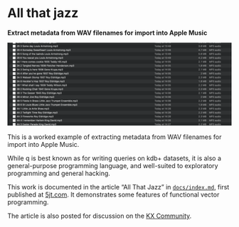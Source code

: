 # All that jazz

**Extract metadata from WAV filenames for import into Apple Music**

![MP3s before](./docs/_mp3s-before.png)

This is a worked example of extracting metadata from WAV filenames for import into Apple Music.

While q is best known as for writing queries on kdb+ datasets, it is also a general-purpose programming language, and well-suited to exploratory programming and general hacking. 

This work is documented in the article “All That Jazz” in [`docs/index.md`](./docs/index.md), first published at [5jt.com](https://www.5jt.com/all-that-jazz-the-librarian-s-song).
It demonstrates some features of functional vector programming.

The article is also posted for discussion on the [KX Community](https://community.kx.com/t5/General/All-that-jazz-The-librarian-s-song/td-p/12443).


